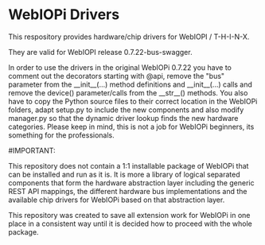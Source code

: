 # WebIOPi Drivers

This respository provides hardware/chip drivers for WebIOPI / T-H-I-N-X.

They are valid for WebIOPI release 0.7.22-bus-swagger.

In order to use the drivers in the original WebIOPi 0.7.22 you have to comment out the decorators starting with @api, remove the "bus" parameter from the \_\_init\_\_(...) method definitions and \_\_init\_\_(...) calls and remove the device() parameter/calls from the \_\_str\_\_() methods. You also have to copy the Python source files to their correct location in the WebIOPi folders, adapt setup.py to include the new components and also modify manager.py so that the dynamic driver lookup finds the new hardware categories. Please keep in mind, this is not a job for WebIOPi beginners, its something for the professionals.

#IMPORTANT:

This repository does not contain a 1:1 installable package of WebIOPi that can be installed and run as it is. It is more a library of logical separated components that form the hardware abstraction layer including the generic REST API mappings, the different hardware bus implementations and the available chip drivers for WebIOPi based on that abstraction layer.

This repository was created to save all extension work for WebIOPi in one place in a consistent way until it is decided how to proceed with the whole package.
